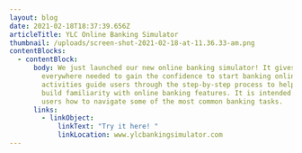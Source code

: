 ```yaml
---
layout: blog
date: 2021-02-18T18:37:39.656Z
articleTitle: YLC Online Banking Simulator
thumbnail: /uploads/screen-shot-2021-02-18-at-11.36.33-am.png
contentBlocks:
  - contentBlock:
      body: We just launched our new online banking simulator! It gives people
        everywhere needed to gain the confidence to start banking online. The
        activities guide users through the step-by-step process to help them
        build familiarity with online banking features. It is intended to show
        users how to navigate some of the most common banking tasks.
      links:
        - linkObject:
            linkText: "Try it here! "
            linkLocation: www.ylcbankingsimulator.com
---
```


